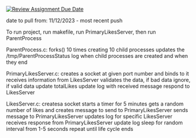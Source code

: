 [![Review Assignment Due Date](https://classroom.github.com/assets/deadline-readme-button-24ddc0f5d75046c5622901739e7c5dd533143b0c8e959d652212380cedb1ea36.svg)](https://classroom.github.com/a/_fBs5sT8)


date to pull from: 11/12/2023 - most recent push

To run project, run makefile, run PrimaryLikesServer, then run ParentProcess


ParentProcess.c:
forks() 10 times creating 10 child processes
updates the /tmp/ParentProcessStatus log when child processes are created and when they end

PrimaryLikesServer.c:
creates a socket at given port number and binds to it
receives information from LikesServer
validates the data, if bad data ignore, if valid data update totalLikes
update log with received message
respond to LikesServer

LikesServer.c:
createsa socket
starts a timer for 5 minutes
gets a random number of likes and creates message to send to PrimaryLikesServer
sends message to PrimaryLikesServer
updates log for specific LikesServer
receives response from PrimaryLikesServer
update log
sleep for random interval from 1-5 seconds
repeat until life cycle ends